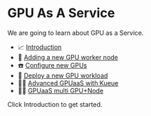 # GPU As A Service

We are going to learn about GPU as a Service.

* 📈 [Introduction](6-gpuaas/0-intro.md)
* 🚀 [Adding a new GPU worker node](6-gpuaas/1-add-gpu-node-cluster.md)
* ☎️ [Configure new GPUs](6-gpuaas/2-gpu-operator.md)
* 🥡 [Deploy a new GPU workload](6-gpuaas/3-new-gpu-workload.md)
* 👷‍♂️ [Advanced GPUaaS with Kueue](6-gpuaas/4-advanced-gpuaas.md)
* 👷‍♂️ [GPUaaS multi GPU+Node](6-gpuaas/5-gpuaas-multi-gpu-node.md)

Click Introduction to get started.
